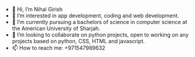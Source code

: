 - 👋 Hi, I’m Nihal Girish
- 👀 I’m interested in app development, coding and web development.
- 🌱 I’m currently pursuing a bachelors of science in computer science at the American University of Sharjah.
- 💞️ I’m looking to collaborate on python projects, open to working on any projects based on python, CSS, HTML and javascript.
- 📫 How to reach me: +971547989632
